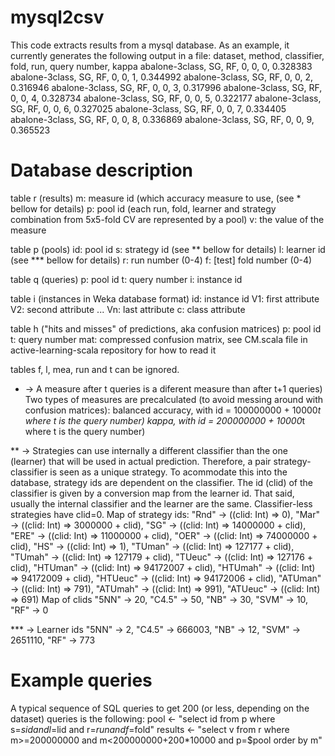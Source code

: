# mysql2csv

This code extracts results from a mysql database.
As an example, it currently generates the following output in a file:
dataset, method, classifier, fold, run, query number, kappa
abalone-3class, SG, RF, 0, 0, 0, 0.328383
abalone-3class, SG, RF, 0, 0, 1, 0.344992
abalone-3class, SG, RF, 0, 0, 2, 0.316946
abalone-3class, SG, RF, 0, 0, 3, 0.317996
abalone-3class, SG, RF, 0, 0, 4, 0.328734
abalone-3class, SG, RF, 0, 0, 5, 0.322177
abalone-3class, SG, RF, 0, 0, 6, 0.327025
abalone-3class, SG, RF, 0, 0, 7, 0.334405
abalone-3class, SG, RF, 0, 0, 8, 0.336869
abalone-3class, SG, RF, 0, 0, 9, 0.365523


# Database description

table r (results)
	m: measure id (which accuracy measure to use,  (see * bellow for details)
	p: pool id (each run, fold, learner and strategy combination from 5x5-fold CV are represented by a pool)
	v: the value of the measure

table p (pools)
	id: pool id
	s: strategy id (see ** bellow for details)
	l: learner id (see *** bellow for details)
	r: run number (0-4)
	f: [test] fold number (0-4)

table q (queries)
	p: pool id
	t: query number
	i: instance id

table i (instances in Weka database format)
	id: instance id
	V1: first attribute
	V2: second attribute
	...
	Vn: last attribute
	c: class attribute

table h ("hits and misses" of predictions, aka confusion matrices)
	p: pool id
	t: query number
	mat: compressed confusion matrix, see CM.scala file in active-learning-scala repository for how to read it

tables f, l, mea, run and t can be ignored.


* -> A measure after t queries is a diferent measure than after t+1 queries)
	Two types of measures are precalculated (to avoid messing around with confusion matrices):
		balanced accuracy, with id = 100000000 + 10000*t where t is the query number)
		kappa, with id = 200000000 + 10000*t where t is the query number)

** -> Strategies can use internally a different classifier than the one (learner) that will be used in actual prediction.
	Therefore, a pair strategy-classifier is seen as a unique strategy.
	To acommodate this into the database, strategy ids are dependent on the classifier.
	The id (clid) of the classifier is given by a conversion map from the learner id.
	That said, usually the internal classifier and the learner are the same.
	Classifier-less strategies have clid=0.
	Map of strategy ids:
		"Rnd" -> ((clid: Int) => 0),
		"Mar" -> ((clid: Int) => 3000000 + clid),
		"SG" -> ((clid: Int) => 14000000 + clid),
		"ERE" -> ((clid: Int) => 11000000 + clid),
		"OER" -> ((clid: Int) => 74000000 + clid),
		"HS" -> ((clid: Int) => 1),
		"TUman" -> ((clid: Int) => 127177 + clid),
		"TUmah" -> ((clid: Int) => 127179 + clid),
		"TUeuc" -> ((clid: Int) => 127176 + clid),
		"HTUman" -> ((clid: Int) => 94172007 + clid),
		"HTUmah" -> ((clid: Int) => 94172009 + clid),
		"HTUeuc" -> ((clid: Int) => 94172006 + clid),
		"ATUman" -> ((clid: Int) => 791),
		"ATUmah" -> ((clid: Int) => 991),
		"ATUeuc" -> ((clid: Int) => 691)
	Map of clids
		"5NN" -> 20,
		"C4.5" -> 50,
		"NB" -> 30,
		"SVM" -> 10,
		"RF" -> 0

*** -> Learner ids
	"5NN" -> 2, 
	"C4.5" -> 666003, 
	"NB" -> 12, 
	"SVM" -> 2651110, 
	"RF" -> 773

# Example queries
A typical sequence of SQL queries to get 200 (or less, depending on the dataset) queries is the following:
pool <- "select id from p where s=$sid and l=$lid and r=$run and f=$fold"
results <- "select v from r where m>=200000000 and m<200000000+200*10000 and p=$pool order by m"
